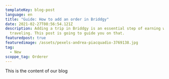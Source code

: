 ```yaml
---
templateKey: blog-post
language: en
title: "Guide: How to add an order in Briddgy"
date: 2021-02-27T08:56:54.121Z
description: Adding a trip in Briddgy is an essential step of earning while
  traveling. This post is going to guide you on that.
featuredpost: true
featuredimage: /assets/pexels-andrea-piacquadio-3769138.jpg
tag:
  - New
scoppe_tag: Orderer
---
```

This is the content of our blog
